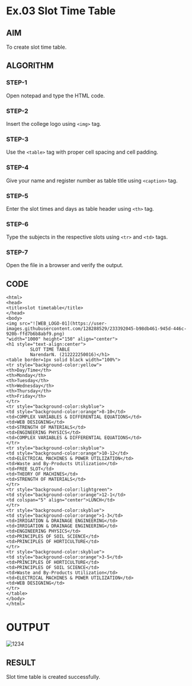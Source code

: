 # Ex.03 Slot Time Table
## AIM
  To create slot time table.

## ALGORITHM
### STEP-1
  Open notepad and type the HTML code.

### STEP-2
  Insert the college logo using ```<img>``` tag.

### STEP-3
  Use the ```<table>``` tag with proper cell spacing and cell padding.  

### STEP-4
  Give your name and register number as table title using ```<caption>``` tag.

### STEP-5
  Enter the slot times and days as table header using ```<th>``` tag.
  
### STEP-6
  Type the subjects in the respective slots using ```<tr>``` and ```<td>``` tags.
 
### STEP-7
  Open the file in a browser and verify the output.
  
## CODE
```
<html>
<head>
<title>slot timetable</title>
</head>
<body>
<img src="![WEB_LOGO-01](https://user-images.githubusercontent.com/128288529/233392045-b98db461-945d-446c-920b-ffd7b6b8abf9.png)
"width="1000" height="150" align="center">
<h1 style="text-align:center">
         SLOT TIME TABLE
         NarendarN. (212222250016)</h1>
<table border=1px solid black width="100%">
<tr style="background-color:yellow">
<th>Day/Time</th>
<th>Monday</th>
<th>Tuesday</th>
<th>Wednesday</th>
<th>Thursday</th>
<th>Friday</th>
</tr>
<tr style="background-color:skyblue">
<td style="background-color:orange">8-10</td>
<td>COMPLEX VARIABLES & DIFFERENTIAL EQUATIONS</td>
<td>WEB DESIGNING</td>
<td>STRENGTH OF MATERIALS</td>
<td>ENGINEERING PHYSICS</td>
<td>COMPLEX VARIABLES & DIFFERENTIAL EQUATIONS</td>
</tr>
<tr style="background-color:skyblue">
<td style="background-color:orange">10-12</td>
<td>ELECTRICAL MACHINES & POWER UTILIZATION</td>
<td>Waste and By-Products Utilization</td>
<td>FREE SLOT</td>
<td>THEORY OF MACHINES</td>
<td>STRENGTH OF MATERIALS</td>
</tr>
<tr style="background-color:lightgreen">
<td style="background-color:orange">12-1</td>
<td colspan="5" align="center">LUNCH</td>
</tr>
<tr style="background-color:skyblue">
<td style="background-color:orange">1-3</td>
<td>IRRIGATION & DRAINAGE ENGINEERING</td>
<td>IRRIGATION & DRAINAGE ENGINEERING</td>
<td>ENGINEERING PHYSICS</td>
<td>PRINCIPLES OF SOIL SCIENCE</td>
<td>PRINCIPLES OF HORTICULTURE</td>
</tr>
<tr style="background-color:skyblue">
<td style="background-color:orange">3-5</td>
<td>PRINCIPLES OF HORTICULTURE</td>
<td>PRINCIPLES OF SOIL SCIENCE</td>
<td>Waste and By-Products Utilization</td>
<td>ELECTRICAL MACHINES & POWER UTILIZATION</td>
<td>WEB DESIGNING</td>
</tr>
</table>
</body>
</html>
```


# OUTPUT
![1234](https://user-images.githubusercontent.com/128288529/233394216-fcda4e00-f9d8-44bc-8e0d-1d2c514f6ce8.png)

## RESULT
 Slot time table is created successfully.
